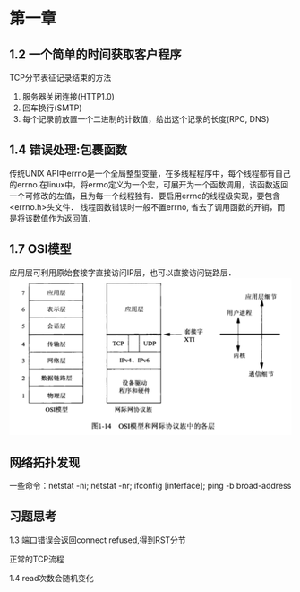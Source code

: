 # 第一章
## 1.2 一个简单的时间获取客户程序
TCP分节表征记录结束的方法
1. 服务器关闭连接(HTTP1.0)
2. 回车换行(SMTP)
3. 每个记录前放置一个二进制的计数值，给出这个记录的长度(RPC, DNS)<br>
## 1.4 错误处理:包裹函数
传统UNIX API中errno是一个全局整型变量，在多线程程序中，每个线程都有自己的errno.在linux中，将errno定义为一个宏，可展开为一个函数调用，该函数返回一个可修改的左值，且为每一个线程独有．要启用errno的线程级实现，要包含<errno.h>头文件．
线程函数错误时一般不置errno, 省去了调用函数的开销，而是将该数值作为返回值．
## 1.7 OSI模型
应用层可利用原始套接字直接访问IP层，也可以直接访问链路层．<br>
![OSI](https://raw.githubusercontent.com/czw315/myunp/master/images/OSI.png) 
## 网络拓扑发现
一些命令：netstat -ni; netstat -nr; ifconfig [interface]; ping -b broad-address
## 习题思考
1.3 端口错误会返回connect refused,得到RST分节

正常的TCP流程


1.4 read次数会随机变化
